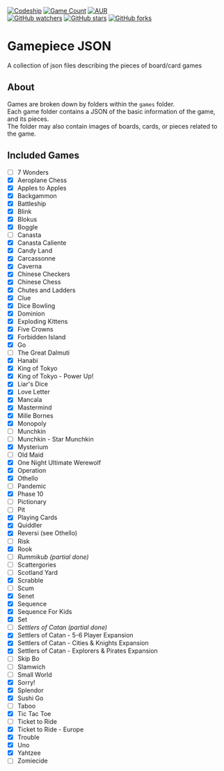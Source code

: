 [![Codeship](https://img.shields.io/codeship/683282a0-7461-0134-4148-76a75a837005.svg?label=codeship&logo=data%3Aimage%2Fpng%3Bbase64%2CiVBORw0KGgoAAAANSUhEUgAAAEYAAABGCAQAAADbJyoPAAAHrUlEQVRo3t2af3BVxRXHNwm%2F7FBbECQFMkDUIiNYiJUKSm01hZEJQ7UBSmVUWgTqKCGEX2OpVX6UdGodEe00KBQRf2tbHKjCDL5gRJmAjiBSx4hCoVbIfS%2FwCAkJST79456377776%2B0LiZ3x3H%2Fe7j179nt3z55f%2B5T6%2BhBdGEA%2B32Uo%2Fej%2B%2FwCQQwG%2FYi1VfEErTmrkE17hIYrp1%2FkwLmIyGzhJempjHysY3VlA8iknRqb0L0ro2bFAruU114bAMV5iFbOYTCFjKKSIqZRRQQTLxXmKP9C7Y4D0Z2MKkCh%2FYTp5ISOyGMlC3qDZMaqOpReo4GSzgDNaYAv%2FZKq5SHJZSo0D0Edc134ouexwKOQLXNEOGVlM4n3H55TTpT1QxnNCC9nBNYGbOIOVVLCGpdxM1wBAUzmuZe2kT6ZQ7uS8DD7DzACe4Wx3qXWU5f7byMU8TptwHWFYJlBK9CR7gzeHP%2Foe5vxA%2FiJ9zk4w0hTKMi24wn%2Fhhe8pXzBXhYwYxIfCFWOUCZTpejnLyQrlXO8LpiB0zDfZLnxfMCgdlEKxDm0sSAv7qczBKEUPduqj%2Fu0wxjzqhHGZwRpWaPcYI6a1rCDtuJ68I7yvhtmE14Xp5fANEv4bGM8Qchxu9GqKTQ4ul%2FCZzDQniOVeYajmok73%2FwU0AHCWy%2Fy36CwA9Qw2dBVXUEQZ5VSwifU8xipmcyOXGsKZL5%2F%2Bmt%2FLp%2BXlorRi%2BjCHlz2%2BOUmf8iTT%2BEbaj9kl%2FBPdr0aKAu4P9x2M4EXOGUUycTYyIFTWcFoA%2BMClobwkIm5I8z0LPZMe52HGMJsd2oEk6SdppK33WRsGiqDdabfICaaVrUwgW7%2Fry0I%2BTQEzPo20PLFqu5ydK2XwlLRgyoSzmXVJr5V0GmRzC7tNwSjFs8I5NNlln%2Fqj6WMNyoBWNiUOJF0o5nXOYvEE39dcE6g2BPMDAbM8qbw2PWhwIMs4wFi9LQ844hSAD%2Fk13cSA3kFtejBKSSxYk2g%2BKKIM3DpD7C2hFysdAWmFIxA7yhwB1DcsUtYSf58SehAB4HNj69mVxdqHiVFnX0r7M4%2FtCJZ2vYy5284P4wBsNBw8hgOeIzyGDZ6%2B58xsMd1pBGCTbXpsutdgYDce9eRP0EA35vqYPYtJRnCqAHhPKcWtMnRs2kEDtOtPpSqlGBWQ5JYn7VCg3HXiE7MVJTKwf9r0NijHflQpuvusmE2vGBvS%2FoqHJaPJSZsBPRMw3RKllOK%2Fvu9aKTYIdG0anlikL41UrdJ3wvlKKRWwbosM5E4U3hsVfwXgP4Z5d53PhIuVUkqioVR61UjqOOG%2BRbHZHIxSzPKZcoVSZOucwpnsDzCS%2BSPhL0zE%2BCeNc%2BcqXwXu5QPyLkOZE5LbVC6KZpiQc7Nn0s1KcaWn9yDZSpHFRFbzSwaGSJym3RGLgo927Xdqi6zf1D5S%2BydrXm1BwmLwtmvaN5Xihx4w05WiH9t0O8Ikf5vDYuG4RDFFfl6fuh3Rn1k7rFYLxxOz1tYNUorbXNN%2BrJJSElRDDsM44ur9iJ96kyAeFzuepRgqjPOSr61rrT0pMJJPs%2FXn071dx7ieLEpd0%2F6WawJC9ncY4QKzO%2BkOcuRQPp2I1axlVksAFPv5pOlZ1wS5POJyAzN8jYBNTTyULJzQVTKoCrtppwxHZVXuCgViP%2BcadqeIH6sD%2BkRNJ54mdziYKKlxXUpuqUsgI5VSqra%2FS1P8n7Z4xFFAvD3AhYbRflf8fbndHC3NB2RtIhZWLPZuvLJ%2BV0NV%2FVtnInXVVp0XUPTj5kNaQ45lDKZEwNgyDiUN2WGJz3KUUio6s36XJwdqaqyOvWud9wDa27SvrZFnJB0zp1N8K2UhVif1OREFTxKVqvGX0Ho8XmlFPWvUEN1zqrJpf0ZgVsjMm0XhHanKYPmyN6VdHHIp0Ni091Rl9IAGdTL2QTzSfDAjKCfsMhHDZN6IfzJVKBv3toHI821x2kdSP%2BV5aU92J%2BFtUt3MlrjuNJ1F220rzAiJDt%2F3WGXZPbhP2jM6CcoJ2wvSlb3SU%2BQXOMXFYA1O8RkdS%2BcSdQ5WSM%2FW8KS%2B2jbWZPNcB0NpYbrOvlqkjDYkqJYUSaSr2m9s6UAorVpx8%2Fi39M0NDnMGEhWm%2B%2FV95JoO26BputaZsNx%2FMytKwz26b17KNVb76EjivpKe7DEqSiulFHfrMGCJo%2BK3%2F4KgPE8vXUZJWLAvjaqq3K%2BFPJaoSdGN3zlKIJlQDRMc5cnP9WXQKGUYdC9J5tHJ2Jg%2BlEsgZL45JfTQ4yfrKMcyhqKUUszRemIxw9F%2FKaU%2BJREvNbOF25IZB33ZpN8dzujySymluEmfLHgj9RaJqylli%2BO98%2FgeZgO%2FcN4gkMWdjnj4rYyvBeWqqtJhrjZ47%2BTIZRx3MJsFlDKTWylw18Xpws95zyFlebsuTMUMLnTk0K1sY2LY3ZxrdC%2FmpyQrhxh3ofcfebzguhRdTzG5oWOGcg%2FbaHKMOs0S888IBzSaf3gS%2Bxr%2BTjlzKeYmfkwhhdxOKWvY6dGlOKs66O8HjohnbTv%2BmHGI%2B7i4c66selDMRkfNNzwzWp2RNWm3Wn%2BPWayjimOuSl4DNWxlNVO%2Bgj%2Fz%2BBZje5PPVeSTn%2FA%2FXxP6H5JlWpXq2DpRAAAAAElFTkSuQmCC)](http://codeship.com/)
[![Game Count](https://img.shields.io/badge/game%20count-63-green.svg?style=flat)](https://github.com/daviscodesbugs/gamepiece-json/tree/master/games)
[![AUR](https://img.shields.io/aur/license/yaourt.svg?maxAge=30)](https://github.com/daviscodesbugs/gamepiece-json)  
[![GitHub watchers](https://img.shields.io/github/watchers/daviscodesbugs/gamepiece-json.svg?style=social&label=Watch)](https://github.com/daviscodesbugs/gamepiece-json)
[![GitHub stars](https://img.shields.io/github/stars/daviscodesbugs/gamepiece-json.svg?style=social&label=Star)](https://github.com/daviscodesbugs/gamepiece-json)
[![GitHub forks](https://img.shields.io/github/forks/daviscodesbugs/gamepiece-json.svg?style=social&label=Fork)](https://github.com/daviscodesbugs/gamepiece-json)

# Gamepiece JSON
A collection of json files describing the pieces of board/card games
## About
Games are broken down by folders within the `games` folder.  
Each game folder contains a JSON of the basic information of the game, and its pieces.  
The folder may also contain images of boards, cards, or pieces related to the game.

## Included Games
 - [ ] 7 Wonders
 - [x] Aeroplane Chess
 - [x] Apples to Apples
 - [x] Backgammon
 - [x] Battleship
 - [x] Blink
 - [x] Blokus
 - [x] Boggle
 - [ ] Canasta
 - [x] Canasta Caliente
 - [x] Candy Land
 - [x] Carcassonne
 - [x] Caverna
 - [x] Chinese Checkers
 - [x] Chinese Chess
 - [x] Chutes and Ladders
 - [x] Clue
 - [x] Dice Bowling
 - [x] Dominion
 - [x] Exploding Kittens
 - [x] Five Crowns
 - [x] Forbidden Island
 - [x] Go
 - [ ] The Great Dalmuti
 - [x] Hanabi
 - [x] King of Tokyo
 - [x] King of Tokyo - Power Up!
 - [x] Liar's Dice
 - [x] Love Letter
 - [x] Mancala
 - [x] Mastermind
 - [x] Mille Bornes
 - [x] Monopoly
 - [ ] Munchkin
 - [ ] Munchkin - Star Munchkin
 - [x] Mysterium
 - [ ] Old Maid
 - [x] One Night Ultimate Werewolf
 - [x] Operation
 - [x] Othello
 - [ ] Pandemic
 - [x] Phase 10
 - [ ] Pictionary
 - [ ] Pit
 - [x] Playing Cards
 - [x] Quiddler
 - [x] Reversi (see Othello)
 - [ ] Risk
 - [x] Rook
 - [ ] _Rummikub (partial done)_
 - [ ] Scattergories
 - [ ] Scotland Yard
 - [x] Scrabble
 - [ ] Scum
 - [x] Senet
 - [x] Sequence
 - [x] Sequence For Kids
 - [x] Set
 - [ ] _Settlers of Catan (partial done)_
 - [x] Settlers of Catan - 5-6 Player Expansion
 - [x] Settlers of Catan - Cities & Knights Expansion
 - [x] Settlers of Catan - Explorers & Pirates Expansion
 - [ ] Skip Bo
 - [ ] Slamwich
 - [ ] Small World
 - [x] Sorry!
 - [x] Splendor
 - [x] Sushi Go
 - [ ] Taboo
 - [x] Tic Tac Toe
 - [ ] Ticket to Ride
 - [x] Ticket to Ride - Europe
 - [x] Trouble
 - [x] Uno
 - [x] Yahtzee
 - [ ] Zomiecide
